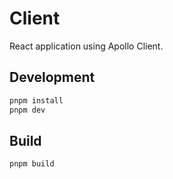 # Client

React application using Apollo Client.

## Development
```bash
pnpm install
pnpm dev
```

## Build
```bash
pnpm build
```
